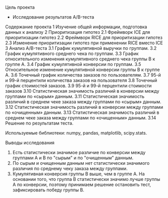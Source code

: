 Цель проекта
 - Исследование результатов A/B-теста

Содержание проекта
1  Изучение общей информации, подготовка данных к анализу
2  Приоритизация гипотез
2.1  Фреймворк ICE для приоритизации гипотез
2.2  Фреймворк RICE для приоритизации гипотез
2.3  Изменение приоритизации гипотез при применении RICE вместо ICE
3  Анализ A/B-теста
3.1  График кумулятивной выручки по группам.
3.2  График кумулятивного среднего чека по группам.
3.3  График относительного изменения кумулятивного среднего чека группы B к группе A.
3.4  График кумулятивной конверсии по группам.
3.5  Относительное изменение кумулятивной конверсии группы B к группе A.
3.6  Точечный график количества заказов по пользователям.
3.7  95-й и 99-й перцентили количества заказов на пользователя
3.8  Точечный график стоимостей заказов.
3.9  95-й и 99-й перцентили стоимости заказов
3.10  Статистическая значимость различий в конверсии между группами по «сырым» данным.
3.11  Статистическая значимость различий в среднем чеке заказа между группами по «сырым» данным.
3.12  Статистическая значимость различий в конверсии между группами по «очищенным» данным.
3.13  Cтатистическая значимость различий в среднем чеке заказа между группами по «очищенным» данным.
3.14  Решение по результатам теста.

Используемые библиотеки: numpy, pandas, matplotlib, scipy.stats.

Выводы исследования
1. Есть статистически значимое различие по конверсии между группами А и В по "сырым" и по "очищенным" данным.
2. По сырым и очищенным данным нет статистически значимого различия по среднему чеку заказа между группами.
3. Кумулятивная конверсия группы В выше, чем в группе А.
На основании того, что группа B статистически значимо лучше группы A по конверсии, поэтому принимаем решение остановить тест, зафиксировать победу группы В.
